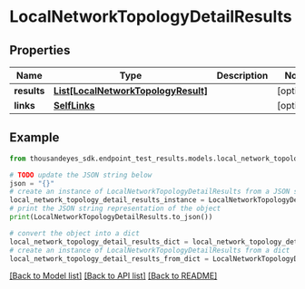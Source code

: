 # LocalNetworkTopologyDetailResults


## Properties

Name | Type | Description | Notes
------------ | ------------- | ------------- | -------------
**results** | [**List[LocalNetworkTopologyResult]**](LocalNetworkTopologyResult.md) |  | [optional] 
**links** | [**SelfLinks**](SelfLinks.md) |  | [optional] 

## Example

```python
from thousandeyes_sdk.endpoint_test_results.models.local_network_topology_detail_results import LocalNetworkTopologyDetailResults

# TODO update the JSON string below
json = "{}"
# create an instance of LocalNetworkTopologyDetailResults from a JSON string
local_network_topology_detail_results_instance = LocalNetworkTopologyDetailResults.from_json(json)
# print the JSON string representation of the object
print(LocalNetworkTopologyDetailResults.to_json())

# convert the object into a dict
local_network_topology_detail_results_dict = local_network_topology_detail_results_instance.to_dict()
# create an instance of LocalNetworkTopologyDetailResults from a dict
local_network_topology_detail_results_from_dict = LocalNetworkTopologyDetailResults.from_dict(local_network_topology_detail_results_dict)
```
[[Back to Model list]](../README.md#documentation-for-models) [[Back to API list]](../README.md#documentation-for-api-endpoints) [[Back to README]](../README.md)


